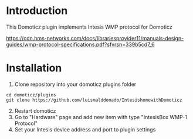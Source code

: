 # Introduction

This Domoticz plugin implements Intesis WMP protocol for Domoticz 

https://cdn.hms-networks.com/docs/librariesprovider11/manuals-design-guides/wmp-protocol-specifications.pdf?sfvrsn=339b5cd7_6

# Installation

1. Clone repository into your domoticz plugins folder
```
cd domoticz/plugins
git clone https://github.com/luismalddonado/IntesishomewithDomoticz
```
2. Restart domoticz
3. Go to "Hardware" page and add new item with type "IntesisBox WMP-1 Protocol"
4. Set your Intesis device address and port to plugin settings
